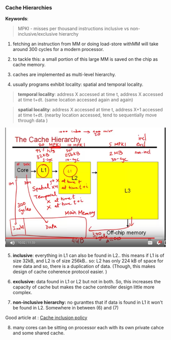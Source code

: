 ### Cache Hierarchies 

**Keywords**: 
>MPKI - misses per thousand instructions
>inclusive vs non-inclusive/exclusive hierarchy

1.  fetching an instruction from MM or doing load-store withMM will take around 300 cycles for a modern processor. 
  
2. to tackle this: a small portion of this large MM is saved on the chip as cache memory. 

3. caches are implemented as multi-level hierarchy. 

4. usually programs exhibit locality: spatial and temporal locality.

> **temporal locality**: address X accessed at time t, address X accessed at time t+dt. (same location accessed again and again)

>**spatial locality**: address X accessed at time t, address X+1 accessed at time t+dt. (nearby location accessed, tend to sequentially move through data )

![slide1](./images/Selection_007.jpg  "slide1") 

5. **inclusive**: everything in L1 can also be found in L2.. this means if L1 is of size 32kB, and L2 is of size 256kB.. so: L2 has only 224 kB of space for new data and so, there is a duplication of data. (Though, this makes design of cache coherence protocol easier. )

6. **exclusive:** data found in L1 or L2 but not in both. So, this increases the capacity of cache but makes the cache controller design little more complex. 

7. **non-inclusive hierarchy:** no guranttes that if data is found in L1 it won't be found in L2. Somewhere in between (6) and (7)

Good article at : [Cache inclusion policy](https://en.wikipedia.org/wiki/Cache_inclusion_policy) 

8. many cores can be sitting on processor each with its own private cahce and some shared cache. 

